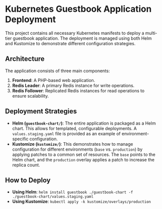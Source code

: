 # Kubernetes Guestbook Application Deployment

This project contains all necessary Kubernetes manifests to deploy a multi-tier guestbook application. The deployment is managed using both Helm and Kustomize to demonstrate different configuration strategies.

## Architecture
The application consists of three main components:
1.  **Frontend**: A PHP-based web application.
2.  **Redis Leader**: A primary Redis instance for write operations.
3.  **Redis Follower**: Replicated Redis instances for read operations to ensure scalability.

## Deployment Strategies
- **Helm (`guestbook-chart/`)**: The entire application is packaged as a Helm chart. This allows for templated, configurable deployments. A `values.staging.yaml` file is provided as an example of environment-specific configuration.
- **Kustomize (`kustomize/`)**: This demonstrates how to manage configuration for different environments (`base` vs. `production`) by applying patches to a common set of resources. The `base` points to the Helm chart, and the `production` overlay applies a patch to increase the replica count.

## How to Deploy
- **Using Helm**: `helm install guestbook ./guestbook-chart -f ./guestbook-chart/values.staging.yaml`
- **Using Kustomize**: `kubectl apply -k kustomize/overlays/production`